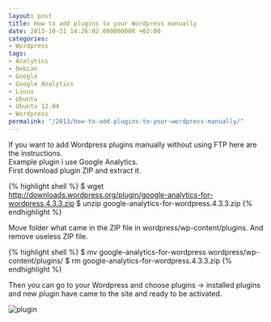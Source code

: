 ```yaml
---
layout: post
title: How to add plugins to your Wordpress manually
date: 2013-10-31 14:26:02.000000000 +02:00
categories:
- Wordpress
tags:
- Analytics
- Debian
- Google
- Google Analytics
- Linux
- Ubuntu
- Ubuntu 12.04
- Wordpress
permalink: "/2013/how-to-add-plugins-to-your-wordpress-manually/"
---
```

If you want to add Wordpress plugins manually without using FTP here are the instructions.  
Example plugin i use Google Analytics.  
First download plugin ZIP and extract it.

{% highlight shell %}
$ wget http://downloads.wordpress.org/plugin/google-analytics-for-wordpress.4.3.3.zip
$ unzip google-analytics-for-wordpress.4.3.3.zip
{% endhighlight %}

Move folder what came in the ZIP file in wordpress/wp-content/plugins. And remove useless ZIP file.

{% highlight shell %}
$ mv google-analytics-for-wordpress wordpress/wp-content/plugins/
$ rm google-analytics-for-wordpress.4.3.3.zip
{% endhighlight %}

Then you can go to your Wordpress and choose plugins -> installed plugins and new plugin have came to the site and ready to be activated.

![plugin](/assets/2013/10/plugin.png)